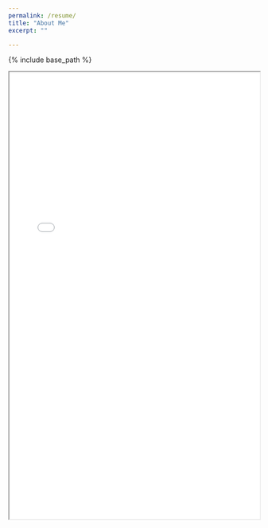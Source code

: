 ```yaml
---
permalink: /resume/
title: "About Me"
excerpt: ""

---
```


{% include base_path %}


<iframe src="{{ base_path }}/assets/pdf/Resume-Rishidhar Reddy Bommu.pdf" style="width:100%; height:900px">